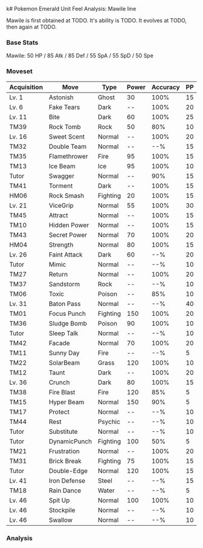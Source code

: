 k# Pokemon Emerald Unit Feel Analysis: Mawile line

Mawile is first obtained at TODO. It's ability is TODO. It evolves at TODO, then again at TODO.

### Base Stats

Mawile: 50 HP / 85 Atk / 85 Def / 55 SpA / 55 SpD / 50 Spe

### Moveset

|Acquisition|Move        |Type    |Power|Accuracy|PP |
|---        |---         |---     |---  |---     |---|
|Lv. 1      |Astonish    |Ghost   |30   |100%    |15 |
|Lv. 6      |Fake Tears  |Dark    |--   |100%    |20 |
|Lv. 11     |Bite        |Dark    |60   |100%    |25 |
|TM39       |Rock Tomb   |Rock    |50   |80%     |10 |
|Lv. 16     |Sweet Scent |Normal  |--   |100%    |20 |
|TM32       |Double Team |Normal  |--   |--%     |15 |
|TM35       |Flamethrower|Fire    |95   |100%    |15 |
|TM13       |Ice Beam    |Ice     |95   |100%    |10 |
|Tutor      |Swagger     |Normal  |--   |90%     |15 |
|TM41       |Torment     |Dark    |--   |100%    |15 |
|HM06       |Rock Smash  |Fighting|20   |100%    |15 |
|Lv. 21     |ViceGrip    |Normal  |55   |100%    |30 |
|TM45       |Attract     |Normal  |--   |100%    |15 |
|TM10       |Hidden Power|Normal  |--   |100%    |15 |
|TM43       |Secret Power|Normal  |70   |100%    |20 |
|HM04       |Strength    |Normal  |80   |100%    |15 |
|Lv. 26     |Faint Attack|Dark    |60   |--%     |20 |
|Tutor      |Mimic       |Normal  |--   |--%     |10 |
|TM27       |Return      |Normal  |--   |100%    |20 |
|TM37       |Sandstorm   |Rock    |--   |--%     |10 |
|TM06       |Toxic       |Poison  |--   |85%     |10 |
|Lv. 31     |Baton Pass  |Normal  |--   |--%     |40 |
|TM01       |Focus Punch |Fighting|150  |100%    |20 |
|TM36       |Sludge Bomb |Poison  |90   |100%    |10 |
|Tutor      |Sleep Talk  |Normal  |--   |--%     |10 |
|TM42       |Facade      |Normal  |70   |100%    |20 |
|TM11       |Sunny Day   |Fire    |--   |--%     |5  |
|TM22       |SolarBeam   |Grass   |120  |100%    |10 |
|TM12       |Taunt       |Dark    |--   |100%    |20 |
|Lv. 36     |Crunch      |Dark    |80   |100%    |15 |
|TM38       |Fire Blast  |Fire    |120  |85%     |5  |
|TM15       |Hyper Beam  |Normal  |150  |90%     |5  |
|TM17       |Protect     |Normal  |--   |--%     |10 |
|TM44       |Rest        |Psychic |--   |--%     |10 |
|Tutor      |Substitute  |Normal  |--   |--%     |10 |
|Tutor      |DynamicPunch|Fighting|100  |50%     |5  |
|TM21       |Frustration |Normal  |--   |100%    |20 |
|TM31       |Brick Break |Fighting|75   |100%    |15 |
|Tutor      |Double-Edge |Normal  |120  |100%    |15 |
|Lv. 41     |Iron Defense|Steel   |--   |--%     |15 |
|TM18       |Rain Dance  |Water   |--   |--%     |5  |
|Lv. 46     |Spit Up     |Normal  |100  |100%    |10 |
|Lv. 46     |Stockpile   |Normal  |--   |--%     |10 |
|Lv. 46     |Swallow     |Normal  |--   |--%     |10 |

### Analysis